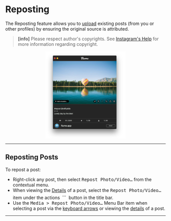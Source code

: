 # Reposting

The Reposting feature allows you to [upload](//views/upload.md) existing posts (from you or other profiles) by ensuring the original source is attributed. 

> **[info]**
> Please respect author's copyrights. See [Instagram's Help](https://help.instagram.com/126382350847838) for more information regarding copyright.

<p style="text-align: center; margin-top: 1em;"><img src="/views/assets/reposting.png" width="50%" height="50%" /></p>

------

## Reposting Posts

To repost a post:

- Right-click any post, then select <kbd>Repost Photo/Video…</kbd> from the contextual menu.
- When viewing the [Details](//views/detailview.md) of a post, select the <kbd>Repost Photo/Video…</kbd> item under the actions <img src="/views/assets/actions-menu.png" width="20" height="20" /> button in the title bar.
- Use the <kbd>Media > Repost Photo/Video…</kbd> Menu Bar item when selecting a post via the [keyboard arrows](/misc/keyboard-shortcuts.md) or viewing the [details](/views/detailview.md) of a post.

-----